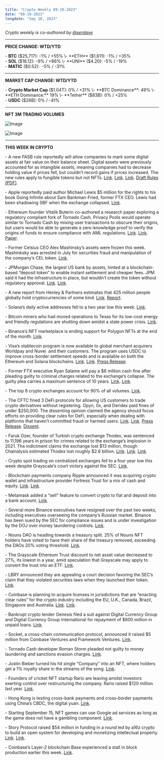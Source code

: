 ```yaml
---
title: "Crypto Weekly 09-10-2023"
date: "09-10-2023"
longdate: "Sep 10, 2023"
---
```


*Crypto weekly is co-authored by [@serdave](https://twitter.com/serdave_eth)*



---

**PRICE CHANGE: WTD/YTD**

\- **BTC** ($25,717): -1% / +55%  
\- **ETH** ($1,611): -1% / +35%  
\- **SOL** ($18.12): -9% / +86%  
\- **UNI** ($4.20): -5% / -19%  
\- **MATIC** ($0.52):  -5% / -31%



---

**MARKET CAP CHANGE: WTD/YTD**

\- **Crypto Market Cap** ($1.04T): 0% / +31%  
\- **BTC Dominance**: 49%  
\- **ETH Dominance:** 19%  
\- **Tether** ($83B): 0% / +25%  
\- **USDC** ($26B): 0% / -41%



---

**NFT 3M TRADING VOLUMES**

![Image](/images/09-10-2023-1.png)

![Image](/images/09-10-2023-2.png)

---

**THIS WEEK IN CRYPTO**

\- A new FASB rule reportedly will allow companies to mark some digital assets at fair value on their balance sheet. Digital assets were previously accounted for as intangible assets, meaning companies had to decrease holding value if prices fell, but couldn’t record gains if prices increased. The new rules apply to fungible tokens but not NFTs. [Link](https://www.wsj.com/articles/fasb-adopts-crypto-accounting-and-disclosure-rule-for-companies-749adc44). [Link](https://fortune.com/crypto/2023/09/07/fasb-votes-firms-can-mark-bitcoin-rebounds-on-balance-sheet/). [Link](https://news.bloombergtax.com/financial-accounting/long-awaited-bitcoin-accounting-rules-to-capture-rises-dips). [Draft Rules (PDF)](https://www.fasb.org/Page/ShowPdf?path=Prop+ASU%E2%80%94Intangibles%E2%80%94Goodwill+and+Other%E2%80%94Crypto+Assets+%28Subtopic+350-60%29%E2%80%94Accounting+for+and+Disclosure+of+Crypto+Assets.pdf&title=Proposed+Accounting+Standards+Update%E2%80%94Intangibles%E2%80%94Goodwill+and+Other%E2%80%94Crypto+Assets+%28Subtopic+350-60%29%E2%80%94Accounting+for+and+Disclosure+of+Crypto+Assets&acceptedDisclaimer=true&IsIOS=true&Submit=).  
  
\- Apple reportedly paid author Michael Lewis $5 million for the rights to his book Going Infinite about Sam Bankman-Fried, former FTX CEO. Lewis had been shadowing SBF when the exchange collapsed. [Link](https://fortune.com/crypto/2023/09/08/apple-pays-michael-lewis-5-million-for-going-infinite-book-rights/).   
  
\- Ethereum founder Vitalik Buterin co-authored a research paper exploring a regulatory compliant fork of Tornado Cash. Privacy Pools would operate similar to Tornado Cash by mixing user transactions to obscure their origins, but users would be able to generate a zero-knowledge proof to verify the origins of funds to ensure compliance with AML regulations. [Link](https://decrypt.co/155278/vitalik-buterin-pushes-for-privacy-pools-to-balance-anonymity-with-regulatory-compliance). [Link](https://www.coindesk.com/tech/2023/09/06/ethereums-vitalik-buterin-argues-for-blockchain-privacy-pools-to-weed-out-criminals/). [Paper](https://papers.ssrn.com/sol3/papers.cfm?abstract_id=4563364).   
  
\- Former Celsius CEO Alex Mashinsky’s assets were frozen this week. Mashinksky was arrested in July for securities fraud and manipulation of the company’s CEL token. [Link](https://www.coindesk.com/policy/2023/09/06/ex-celsius-ceo-mashinskys-assets-ordered-frozen-by-court-as-doj-case-continues/).   
  
\- JPMorgan Chase, the largest US bank by assets, hinted at a blockchain-based “deposit token” to enable instant settlement and cheaper fees. JPM said it had the infrastructure in place, but wouldn’t create the token without regulatory approval. [Link](https://www.bloomberg.com/news/articles/2023-09-07/jpmorgan-jpm-explores-blockchain-deposit-token-for-payment-settlement). [Link](https://fortune.com/crypto/2023/09/08/jpm-jpmorgan-chase-deposit-token-blockchain/).   
  
\- A new report from Henley & Partners estimates that 425 million people globally hold cryptocurrencies of some kind. [Link](https://fortune.com/crypto/2023/09/06/henley-partners-6-bitcoin-billionaires-world-new-report/). [Report](https://www.henleyglobal.com/publications/crypto-wealth-report).    
  
\- Solana’s daily active addresses fell to a two year low this week. [Link](https://www.theblock.co/post/249304/solana-daily-active-addresses).   
  
\- Bitcoin miners who had moved operations to Texas for its low-cost energy and friendly regulations are shutting down amidst a state power crisis. [Link](https://www.bloomberg.com/news/articles/2023-09-08/texas-bitcoin-miners-are-shuttering-operations-as-power-crisis-intensifies).   
  
\- Binance’s NFT marketplace is ending support for Polygon NFTs at the end of the month. [Link](https://decrypt.co/155535/binance-nft-marketplace-ends-polygon-support).   
  
\- Visa’s stablecoin program is now available to global merchant acquirers Worldpay and Nuvei  and their customers. The program uses USDC to improve cross-border settlement speeds and is available on both the Ethereum and Solana blockchains. [Link](https://decrypt.co/155014/visa-faster-credit-card-payments-usdc-solana). [Link](https://decrypt.co/155182/visa-payments-will-rely-on-multiple-blockchains-says-head-of-crypto). [Press Release](https://www.businesswire.com/news/home/20230905549860/en/Visa-Expands-Stablecoin-Settlement-Capabilities-to-Merchant-Acquirers).   
  
\- Former FTX executive Ryan Salame will pay a $6 million cash fine after pleading guilty to criminal charges related to the exchange’s collapse. The guilty plea carries a maximum sentence of 10 years. [Link](https://www.bloomberg.com/news/articles/2023-09-07/ex-ftx-executive-salame-to-plead-guilty-to-criminal-charges?sref=2jPYL79S). [Link](https://fortune.com/crypto/2023/09/07/ryan-salame-plea-deal-guilty-ftx-executive-sam-bankman-fried-trial/).   
  
\- The top 8 crypto exchanges account for 90% of all volumes. [Link](https://www.bloomberg.com/news/articles/2023-09-08/just-eight-exchanges-handle-90-of-all-crypto-btc-trading-volume-says-kaiko).   
  
\- The CFTC fined 3 DeFi protocols for allowing US customers to trade crypto derivatives without registering. Opyn, 0x, and Deridex paid fines of under $250,000. The dissenting opinion claimed the agency should focus efforts on providing clear rules for DeFi, especially when dealing with platforms that haven’t committed fraud or harmed users. [Link](https://www.wsj.com/articles/cftc-cracks-down-on-defi-firms-over-crypto-derivatives-trading-4a4ebfaf). [Link](https://www.bloomberg.com/news/articles/2023-09-07/us-derivatives-regulator-cftc-ramps-up-enforcement-against-defi). [Press Release](https://www.cftc.gov/PressRoom/PressReleases/8774-23). [Dissent](https://www.cftc.gov/PressRoom/SpeechesTestimony/mersingerstatement090723).   
  
\- Faruk Ozer, founder of Turkish crypto exchange Thodex, was sentenced to 11,196 years in prison for crimes related to the exchange’s implosion in 2021. The indictment claims the exchange lost $13 million, though Chainalysis estimated Thodex lost roughly $2.6 billion. [Link](https://www.bloomberg.com/crypto). [Link](https://fortune.com/crypto/2023/09/08/founder-thodex-crypto-exchange-faruk-fatih-ozer-went-bust-11000-year-prison-term-fraud/). [Link](https://www.wsj.com/livecoverage/stock-market-today-dow-jones-09-08-2023/card/boss-of-failed-crypto-exchange-gets-11-196-year-sentence-L6ps19yZdDz6SVJnEEWL).   
  
\- Crypto spot trading on centralized exchanges fell to a four year low this week despite Grayscale’s court victory against the SEC. [Link](https://www.coindesk.com/markets/2023/09/07/crypto-spot-market-august-trading-volume-hits-45-year-low-as-volatility-fails-to-spur-activity/).   
  
\- Blockchain payments company Ripple announced it was acquiring crypto wallet and infrastructure provider Fortress Trust for a mix of cash and equity. [Link](https://fortune.com/crypto/2023/09/08/ripple-acquires-fortress-trust-metaco-undisclosed-cash-equity-purchase/). [Link](https://www.coindesk.com/business/2023/09/08/ripple-acquires-crypto-focused-chartered-trust-company-fortress-trust/).   
  
\- Metamask added a “sell” feature to convert crypto to fiat and deposit into a bank account. [Link](https://techcrunch.com/2023/09/06/metamask-crypto-to-fiat-cash-out/%20https://www.theblock.co/post/249265/metamask-adds-cash-out-function-allowing-users-to-sell-crypto-for-fiat).   
  
\- Several more Binance executives have resigned over the past two weeks, including executives overseeing the company’s Russian market. Binance has been sued by the SEC for compliance issues and is under investigation by the DOJ over money laundering controls. [Link](https://www.wsj.com/finance/currencies/more-binance-executives-leave-including-some-overseeing-russia-9993bdee?mod=currencies_news_article_pos1).   
  
\- Nouns DAO is heading towards a treasury split. 25% of Nouns NFT holders have voted to have their share of the treasury removed, exceeding the DAOs 20% voting threshold. [Link](https://www.coindesk.com/markets/2023/09/09/nounsdao-barrels-toward-treasury-split-after-nft-holders-rally-for-rage-quit/).   
  
\- The Grayscale Ethereum Trust discount to net asset value decreased to 27%, its lowest in a year, amid speculation that Grayscale may apply to convert the trust into an ETF. [Link](https://www.coindesk.com/markets/2023/09/08/grayscale-ethereum-trust-discount-drops-to-lowest-in-a-year-amid-spot-ether-etf-push/).   
  
\- LBRY announced they are appealing a court decision favoring the SEC’s claim that they violated securities laws when they launched their token. [Link](https://www.coindesk.com/business/2023/09/08/crypto-firm-lbry-to-challenge-ruling-it-violated-us-securities-law/).   
  
\- Coinbase is planning to acquire licenses in jurisdictions that are “enacting clear rules” for the crypto industry including the EU, U.K., Canada, Brazil, Singapore and Australia. [Link](https://www.coindesk.com/business/2023/09/08/coinbase-targets-regulatory-clarity-in-international-expansion-plan/). [Link](https://www.coinbase.com/blog/announcing-phase-ii-of-our-international-expansion-strategy-83-of-major-hubs).  
  
\- Bankrupt crypto lender Genesis filed a suit against Digital Currency Group and Digital Currency Group International for repayment of $600 million in unpaid loans. [Link](https://www.coindesk.com/policy/2023/09/06/genesis-global-capital-files-for-over-600m-in-unpaid-dcg-loans-court-docs/).   
  
\- Socket, a cross-chain communication protocol, announced it raised $5 million from Coinbase Ventures and Framework Ventures. [Link](https://www.coindesk.com/tech/2023/09/06/coinbase-framework-venture-funds-invest-5m-in-socket-protocol-in-bet-on-blockchain-interoperability/).   
  
\- Tornado Cash developer Roman Storm pleaded not guilty to money laundering and sanctions evasion charges. [Link](https://www.coindesk.com/policy/2023/09/06/tornado-cash-developer-roman-storm-pleads-not-guilty-to-money-laundering-other-charges/).   
  
\- Justin Bieber turned his hit single “Company” into an NFT, where holders get a 1% royalty share in the streams of the song. [Link](https://cointelegraph.com/news/justin-bieber-hit-track-becomes-nft).   
  
\- Founders of cricket NFT startup Rario are leaving amidst investors exerting control over restructuring the company. Rario raised $120 million last year. [Link](https://techcrunch.com/2023/09/08/rario-dream11/).   
  
\- Hong Kong is testing cross-bank payments and cross-border payments using China’s CBDC, the digital yuan. [Link](https://www.theblock.co/post/249655/hong-kong-expands-trial-of-chinas-digital-yuan-to-more-banks-says-official).   
  
\- Starting September 15, NFT games can use Google ad services as long as the game does not have a gambling component. [Link](https://www.theblock.co/post/249553/google-advertising-unit-permits-promotion-of-nft-games-if-gamble-free).   
  
\- Story Protocol raised $54 million in funding in a round led by a16z crypto to build an open system for developing and monetizing intellectual property. [Link](https://variety.com/2023/digital/news/story-protocol-funding-endeavor-david-goyer-1235709843/). [Link](https://www.theblock.co/post/249401/story-protocol-launches-with-54-million-round-led-by-a16z-to-tap-ip-ownership).  
  
\- Coinbase’s Layer-2 blockchain Base experienced a stall in block production earlier this week. [Link](https://www.theblock.co/post/249343/coinbase-incubated-base-experiences-stall-in-block-production).